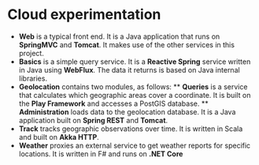 # Cloud experimentation

* **Web** is a typical front end. It is a Java application that runs on **SpringMVC** and **Tomcat**. It makes use of the other services in this project.
* **Basics** is a simple query service. It is a **Reactive Spring** service written in Java using **WebFlux**. The data it returns is based on Java internal libraries.
* **Geolocation** contains two modules, as follows:
** **Queries** is a service that calculates which geographic areas cover a coordinate. It is built on the **Play Framework** and accesses a PostGIS database.
** **Administration** loads data to the geolocation database. It is a Java application built on **Spring REST** and **Tomcat**.
* **Track** tracks geographic observations over time. It is written in Scala and built on **Akka HTTP**.
* **Weather** proxies an external service to get weather reports for specific locations. It is written in F# and runs on **.NET Core**
